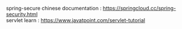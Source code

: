 spring-secure chinese documentation : https://springcloud.cc/spring-security.html      
servlet learn : https://www.javatpoint.com/servlet-tutorial

